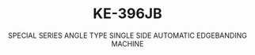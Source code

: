 ---
templateKey: product-item
description: 'Model: KE-396JB

  Feeding speed: 20 meter/minute'
image: /img/ke-396jb.jpg
parameters: []
subtitle: SPECIAL SERIES ANGLE TYPE SINGLE SIDE AUTOMATIC EDGEBANDING MACHINE
title: KE-396JB
---